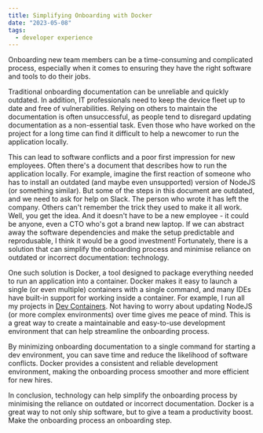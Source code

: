 ```yaml
---
title: Simplifying Onboarding with Docker
date: "2023-05-08"
tags:
  - developer experience
---
```

Onboarding new team members can be a time-consuming and complicated process, especially when it comes to ensuring they have the right software and tools to do their jobs.

Traditional onboarding documentation can be unreliable and quickly outdated. In addition, IT professionals need to keep the device fleet up to date and free of vulnerabilities. Relying on others to maintain the documentation is often unsuccessful, as people tend to disregard updating documentation as a non-essential task. Even those who have worked on the project for a long time can find it difficult to help a newcomer to run the application locally.

This can lead to software conflicts and a poor first impression for new employees. Often there's a document that describes how to run the application locally. For example, imagine the first reaction of someone who has to install an outdated (and maybe even unsupported) version of NodeJS (or something similar). But some of the steps in this document are outdated, and we need to ask for help on Slack. The person who wrote it has left the company. Others can't remember the trick they used to make it all work. Well, you get the idea. And it doesn't have to be a new employee - it could be anyone, even a CTO who's got a brand new laptop. If we can abstract away the software dependencies and make the setup predictable and reprodusable, I think it would be a good investment! Fortunately, there is a solution that can simplify the onboarding process and minimise reliance on outdated or incorrect documentation: technology.

One such solution is Docker, a tool designed to package everything needed to run an application into a container. Docker makes it easy to launch a single (or even multiple) containers with a single command, and many IDEs have built-in support for working inside a container. For example, I run all my projects in [Dev Containers](https://marketplace.visualstudio.com/items?itemName=ms-vscode-remote.remote-containers). Not having to worry about updating NodeJS (or more complex environments) over time gives me peace of mind. This is a great way to create a maintainable and easy-to-use development environment that can help streamline the onboarding process.

By minimizing onboarding documentation to a single command for starting a dev environment, you can save time and reduce the likelihood of software conflicts. Docker provides a consistent and reliable development environment, making the onboarding process smoother and more efficient for new hires.

In conclusion, technology can help simplify the onboarding process by minimising the reliance on outdated or incorrect documentation. Docker is a great way to not only ship software, but to give a team a productivity boost. Make the onboarding process an onboarding step.
